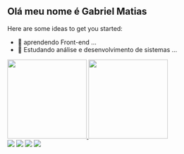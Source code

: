 ## Olá meu nome é Gabriel Matias 


Here are some ideas to get you started:

- 🔭 aprendendo Front-end ...
- 🌱 Estudando análise e desenvolvimento de sistemas ...

 <div>
  <a href="https://github.com/gabrielmatiass">
  <img height="180em" src="https://github-readme-stats.vercel.app/api?username=gabrielmatiass&show_icons=true&theme=algolia&include_all_commits=true&count_private=true"/>
  <img height="180em" src="https://github-readme-stats.vercel.app/api/top-langs/?username=gabrielmatiass&layout=compact&langs_count=16&theme=algolia"/>
</div>
  
  
  
<div>
   <a href="https://twitter.com/_GabrielMatiass" target="_blank"><img src="https://img.shields.io/badge/Twitter-1DA1F2?style=for-the-badge&logo=twitter&logoColor=white"><a/>
   <a href="https://www.linkedin.com/in/gabriel-matias-9b4089213/" target="_blank"><img src="https://img.shields.io/badge/LinkedIn-0077B5?style=for-the-badge&logo=linkedin&logoColor=white"><a/> 
   <a href="https://www.instagram.com/_gabriel.matiass/" target="_blank"><img src="https://img.shields.io/badge/Instagram-E4405F?style=for-the-badge&logo=instagram&logoColor=white"><a/>
   <a href="https://mail.google.com/mail/u/0/#inbox" target="_blank"><img src="https://img.shields.io/badge/Gmail-D14836?style=for-the-badge&logo=gmail&logoColor=white"></a>
</div>
